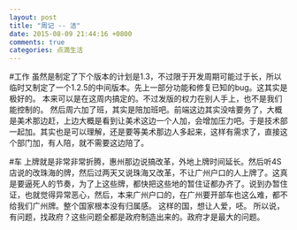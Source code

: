 ```yaml
---
layout: post
title: "周记 -- 洁"
date: 2015-08-09 21:44:16 +0800
comments: true
categories: 点滴生活
---
```

#工作
虽然是制定了下个版本的计划是1.3，不过限于开发周期可能过于长，所以临时又制定了一个1.2.5的中间版本。先上一部分功能和修复已知的bug。这其实是极好的。
本来可以是在这周内搞定的。不过发版的权力在别人手上，也不是我们能控制的。
然后周六加了班，其实是陪加班吧。前端这边其实没啥要务了，大概是美术那边赶，上边大概是看到让美术这边一个人加，会增加压力吧。于是技术部一起加。其实也是可以理解，还是要等美术那边人多起来，这样有需求了，直接这个部门加，有人陪，就不需要这边陪了。

#车
上牌就是非常非常折腾，惠州那边说搞改革，外地上牌时间延长。然后听4S店说的改珠海的牌，然后过两天又说珠海又改革，不让广州户口的人上牌了。这真是要逼死人的节奏，为了上这些牌，都快把这些地的暂住证都办齐了。说到办暂住证，也就觉得异常恶心，然后，本来广州户口的，在广州要开部车也这么难，都不给我们广州牌。整个国家根本没有归属感。
这样的国，想让人爱，呸。
所以说，有问题，找政府？这些问题全都是政府制造出来的。政府才是最大的问题。


